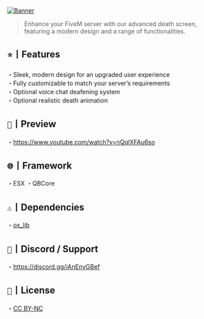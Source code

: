 [![Banner](https://i.imgur.com/HvwX7ei.png)](https://discord.gg/jAnEnyGBef)
> Enhance your FiveM server with our advanced death screen, featuring a modern design and a range of functionalities.

## ` ⭐ `丨Features
・Sleek, modern design for an upgraded user experience<br>・Fully customizable to match your server’s requirements<br>・Optional voice chat deafening system<br>・Optional realistic death animation

## ` 📸 `丨Preview
・https://www.youtube.com/watch?v=nQqlXFAu6so

## ` 🌐 `丨Framework
・ESX
・QBCore

## ` ⚠️ `丨Dependencies
・[ox_lib](https://github.com/overextended/ox_lib/releases/)

## ` 🔗 `丨Discord / Support
・https://discord.gg/jAnEnyGBef

## ` 📄 `丨License
・[CC BY-NC](https://creativecommons.org/licenses/by-nc/4.0/)
